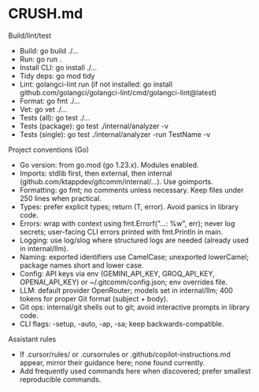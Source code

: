# CRUSH.md

Build/lint/test
- Build: go build ./...
- Run: go run .
- Install CLI: go install ./...
- Tidy deps: go mod tidy
- Lint: golangci-lint run (if not installed: go install github.com/golangci/golangci-lint/cmd/golangci-lint@latest)
- Format: go fmt ./...
- Vet: go vet ./...
- Tests (all): go test ./...
- Tests (package): go test ./internal/analyzer -v
- Tests (single): go test ./internal/analyzer -run TestName -v

Project conventions (Go)
- Go version: from go.mod (go 1.23.x). Modules enabled.
- Imports: stdlib first, then external, then internal (github.com/ktappdev/gitcomm/internal/...). Use goimports.
- Formatting: go fmt; no comments unless necessary. Keep files under 250 lines when practical.
- Types: prefer explicit types; return (T, error). Avoid panics in library code.
- Errors: wrap with context using fmt.Errorf("...: %w", err); never log secrets; user-facing CLI errors printed with fmt.Println in main.
- Logging: use log/slog where structured logs are needed (already used in internal/llm).
- Naming: exported identifiers use CamelCase; unexported lowerCamel; package names short and lower case.
- Config: API keys via env (GEMINI_API_KEY, GROQ_API_KEY, OPENAI_API_KEY) or ~/.gitcomm/config.json; env overrides file.
- LLM: default provider OpenRouter; models set in internal/llm; 400 tokens for proper Git format (subject + body).
- Git ops: internal/git shells out to git; avoid interactive prompts in library code.
- CLI flags: -setup, -auto, -ap, -sa; keep backwards-compatible.

Assistant rules
- If .cursor/rules/ or .cursorrules or .github/copilot-instructions.md appear, mirror their guidance here; none found currently.
- Add frequently used commands here when discovered; prefer smallest reproducible commands.
